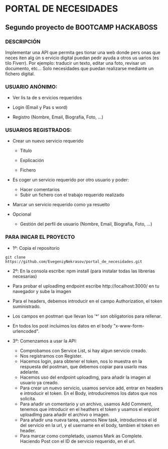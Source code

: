 # **PORTAL DE NECESIDADES**
## Segundo proyecto de BOOTCAMP HACKABOSS

### **DESCRIPCIÓN**
Implementar  una API  que permita  ges tionar una web donde  pers onas  que neces iten alg ún 
s ervicio digital puedan  pedir ayuda a otros  us uarios  (es tilo Fiverr). Por  ejemplo:  traducir  un 
texto, editar una foto, revisar un documento, etc... Solo necesidades que puedan realizarse 
mediante  un fichero  digital. 
 
 
 
### **USUARIO ANÓNIMO:**

- Ver lis ta de s ervicios  requeridos  

- Login (Email y Pas s word) 

- Registro (Nombre, Email, Biografía, Foto, ...) 
 
### **USUARIOS REGISTRADOS:** 

-  Crear un nuevo  servicio requerido 

   - Título 

   - Explicación 

   - Fichero

- Es coger un servicio requerido  por  otro  usuario y poder:  
    - Hacer comentarios  
    - Subir  un fichero  con el trabajo  requerido  realizado
  
- Marcar  un servicio requerido  como  ya resuelto

- Opcional 
    - Gestión del perfil de usuario (Nombre, Email, Biografía, Foto, ...) 

### PARA INICAR EL PROYECTO

- 1º: Copia el repositorio
```
git clone https://github.com/EvegeniyNekrasov/portal_de_necesidades.git
```
- 2º: En la consola escribe: npm install (para instalar todas las librerias necesarias)
- Para probar el uploadImg endpoint escribe http://localhost:3000/ en tu navegador y sube la imagen
- Para el headers, debemos introducir en el campo Authorization, el token suministrado.
- Los campos en postman que llevan los '*' son obligatorios para rellenar.
- En todos los post incluimos los datos en el body "x-www-form-urlencoded".

- 3º: Comenzamos a usar la API:
    - Comprobamos con Service List, si hay algun servicio creado.
    - Nos registramos con Register.
    - Hacemos login, para obtener el token, nos lo muestra en la respuesta del postman, que debemos copiar para usarlo mas adelante.
    - Hacemos uso del endpoint uploadImg, para añadir la imagen al usuario ya creado.
    - Para crear un nuevo servicio, usamos service add, entrar en headers e introducir el token. En el Body, introduciremos los datos que nos solicita.
    - Para añadir un comentario y un archivo, usamos Add Comment, tenemos que introducir en el heathers el token y usamos el enpoint uploadImg para añadir el archivo o imagen.
    - Para añadir una nueva tarea, usamos New task, introducimos el id del servicio en la url, y el username en el body, tambien el token en header.
    - Para marcar como completado, usamos Mark as Complete. Haciendo Post con el ID de servicio requerido, en el url.